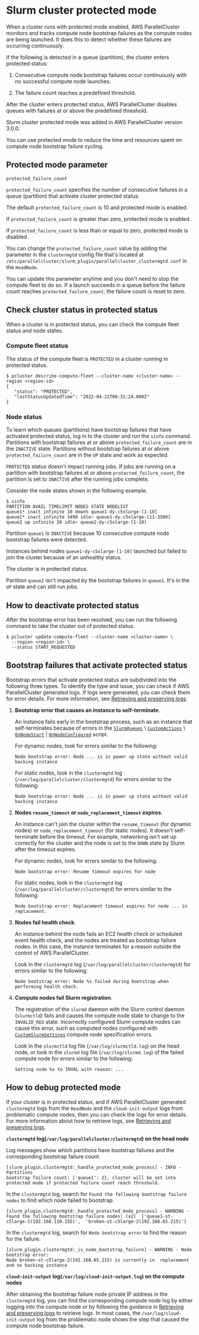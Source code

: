 # Slurm cluster protected mode<a name="slurm-protected-mode-v3"></a>

When a cluster runs with protected mode enabled, AWS ParallelCluster monitors and tracks compute node bootstrap failures as the compute nodes are being launched\. It does this to detect whether these failures are occurring continuously\.

If the following is detected in a queue \(partition\), the cluster enters protected status:

1. Consecutive compute node bootstrap failures occur continuously with no successful compute node launches\.

1. The failure count reaches a predefined threshold\.

After the cluster enters protected status, AWS ParallelCluster disables queues with failures at or above the predefined threshold\.

Slurm cluster protected mode was added in AWS ParallelCluster version 3\.0\.0\.

You can use protected mode to reduce the time and resources spent on compute node bootstrap failure cycling\.

## Protected mode parameter<a name="slurm-protected-mode-parameter-v3"></a>

`protected_failure_count`

`protected_failure_count` specifies the number of consecutive failures in a queue \(partition\) that activate cluster protected status\.

The default `protected_failure_count` is 10 and protected mode is enabled\.

If `protected_failure_count` is greater than zero, protected mode is enabled\.

If `protected_failure_count` is less than or equal to zero, protected mode is disabled\.

You can change the `protected_failure_count` value by adding the parameter in the `clustermgtd` config file that's located at `/etc/parallelcluster/slurm_plugin/parallelcluster_clustermgtd.conf` in the `HeadNode`\.

You can update this parameter anytime and you don't need to stop the compute fleet to do so\. If a launch succeeds in a queue before the failure count reaches `protected_failure_count`, the failure count is reset to zero\.

## Check cluster status in protected status<a name="slurm-protected-mode-status-v3"></a>

When a cluster is in protected status, you can check the compute fleet status and node states\.

### Compute fleet status<a name="slurm-protected-mode-compute-fleet-v3"></a>

The status of the compute fleet is `PROTECTED` in a cluster running in protected status\.

```
$ pcluster describe-compute-fleet --cluster-name <cluster-name> --region <region-id>
{
   "status": "PROTECTED",
   "lastStatusUpdatedTime": "2022-04-22T00:31:24.000Z"
}
```

### Node status<a name="slurm-protected-mode-nodes-v3"></a>

To learn which queues \(partitions\) have bootstrap failures that have activated protected status, log in to the cluster and run the `sinfo` command\. Partitions with bootstrap failures at or above `protected_failure_count` are in the `INACTIVE` state\. Partitions without bootstrap failures at or above `protected_failure_count` are in the `UP` state and work as expected\.

`PROTECTED` status doesn't impact running jobs\. If jobs are running on a partition with bootstrap failures at or above `protected_failure_count`, the partition is set to `INACTIVE` after the running jobs complete\.

Consider the node states shown in the following example\.

```
$ sinfo
PARTITION AVAIL TIMELIMIT NODES STATE NODELIST
queue1* inact infinite 10 down% queue1-dy-c5xlarge-[1-10]
queue1* inact infinite 3490 idle~ queue1-dy-c5xlarge-[11-3500]
queue2 up infinite 10 idle~ queue2-dy-c5xlarge-[1-10]
```

Partition `queue1` is `INACTIVE` because 10 consecutive compute node bootstrap failures were detected\.

Instances behind nodes `queue1-dy-c5xlarge-[1-10]` launched but failed to join the cluster because of an unhealthy status\.

The cluster is in protected status\.

Partition `queue2` isn't impacted by the bootstrap failures in `queue1`\. It's in the `UP` state and can still run jobs\.

## How to deactivate protected status<a name="slurm-protected-mode-exit-v3"></a>

After the bootstrap error has been resolved, you can run the following command to take the cluster out of protected status\.

```
$ pcluster update-compute-fleet --cluster-name <cluster-name> \
  --region <region-id> \
  --status START_REQUESTED
```

## Bootstrap failures that activate protected status<a name="slurm-protected-mode-failures-v3"></a>

Bootstrap errors that activate protected status are subdivided into the following three types\. To identify the type and issue, you can check if AWS ParallelCluster generated logs\. If logs were generated, you can check them for error details\. For more information, see [Retrieving and preserving logs](troubleshooting-v3-get-logs.md)\.

1. **Bootstrap error that causes an instance to self\-terminate**\.

   An instance fails early in the bootstrap process, such as an instance that self\-terminates because of errors in the [`SlurmQueues`](Scheduling-v3.md#Scheduling-v3-SlurmQueues) \\ [`CustomActions`](Scheduling-v3.md#Scheduling-v3-SlurmQueues-CustomActions) \\ [`OnNodeStart`](Scheduling-v3.md#yaml-Scheduling-SlurmQueues-CustomActions-OnNodeStart) \| [`OnNodeConfigured`](Scheduling-v3.md#yaml-Scheduling-SlurmQueues-CustomActions-OnNodeConfigured) script\.

   For dynamic nodes, look for errors similar to the following:

   ```
   Node bootstrap error: Node ... is in power up state without valid backing instance
   ```

   For static nodes, look in the `clustermgtd` log \(`/var/log/parallelcluster/clustermgtd`\) for errors similar to the following:

   ```
   Node bootstrap error: Node ... is in power up state without valid backing instance
   ```

1. **Nodes `resume_timeout` or `node_replacement_timeout` expires**\.

   An instance can't join the cluster within the `resume_timeout` \(for dynamic nodes\) or `node_replacement_timeout` \(for static nodes\)\. It doesn't self\-terminate before the timeout\. For example, networking isn't set up correctly for the cluster and the node is set to the `DOWN` state by Slurm after the timeout expires\.

   For dynamic nodes, look for errors similar to the following:

   ```
   Node bootstrap error: Resume timeout expires for node
   ```

   For static nodes, look in the `clustermgtd` log \(`/var/log/parallelcluster/clustermgtd`\) for errors similar to the following:

   ```
   Node bootstrap error: Replacement timeout expires for node ... in replacement.
   ```

1. **Nodes fail health check**\.

   An instance behind the node fails an EC2 health check or scheduled event health check, and the nodes are treated as bootstrap failure nodes\. In this case, the instance terminates for a reason outside the control of AWS ParallelCluster\.

   Look in the `clustermgtd` log \(`/var/log/parallelcluster/clustermgtd`\) for errors similar to the following:

   ```
   Node bootstrap error: Node %s failed during bootstrap when performing health check.
   ```

1. **Compute nodes fail Slurm registration**\.

   The registration of the `slurmd` daemon with the Slurm control daemon \(`slurmctld`\) fails and causes the compute node state to change to the `INVALID_REG` state\. Incorrectly configured Slurm compute nodes can cause this error, such as computed nodes configured with [`CustomSlurmSettings`](Scheduling-v3.md#yaml-Scheduling-SlurmQueues-ComputeResources-CustomSlurmSettings) compute node specification errors\.

   Look in the `slurmctld` log file \(`/var/log/slurmctld.log`\) on the head node, or look in the `slurmd` log file \(`/var/log/slurmd.log`\) of the failed compute node for errors similar to the following:

   ```
   Setting node %s to INVAL with reason: ...
   ```

## How to debug protected mode<a name="slurm-protected-mode-debug-v3"></a>

If your cluster is in protected status, and if AWS ParallelCluster generated `clustermgtd` logs from the `HeadNode` and the `cloud-init-output` logs from problematic compute nodes, then you can check the logs for error details\. For more information about how to retrieve logs, see [Retrieving and preserving logs](troubleshooting-v3-get-logs.md)\.

**`clustermgtd` log\(`/var/log/parallelcluster/clustermgtd`\) on the head node**

Log messages show which partitions have bootstrap failures and the corresponding bootstrap failure count\.

```
[slurm_plugin.clustermgtd:_handle_protected_mode_process] - INFO - Partitions  
bootstrap failure count: {'queue1': 2}, cluster will be set into protected mode if protected failure count reach threshold.
```

In the `clustermgtd` log, search for `Found the following bootstrap failure nodes` to find which node failed to bootstrap\.

```
[slurm_plugin.clustermgtd:_handle_protected_mode_process] - WARNING - 
Found the following bootstrap failure nodes: (x2)  ['queue1-st-c5large-1(192.168.110.155)',  'broken-st-c5large-2(192.168.65.215)']
```

In the `clustermgtd` log, search for `Node bootstrap error` to find the reason for the failure\.

```
[slurm_plugin.clustermgtd:_is_node_bootstrap_failure] - WARNING - Node bootstrap error: 
Node broken-st-c5large-2(192.168.65.215) is currently in  replacement and no backing instance
```

**`cloud-init-output` log\(`/var/log/cloud-init-output.log`\) on the compute nodes**

After obtaining the bootstrap failure node private IP address in the `clustermgtd` log, you can find the corresponding compute node log by either logging into the compute node or by following the guidance in [Retrieving and preserving logs](troubleshooting-v3-get-logs.md) to retrieve logs\. In most cases, the `/var/log/cloud-init-output` log from the problematic node shows the step that caused the compute node bootstrap failure\.
